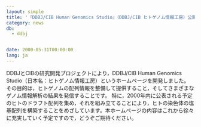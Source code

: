 ```yaml
---
layout: simple
title: '『DDBJ/CIB Human Genomics Studio』（DDBJ/CIB ヒトゲノム情報工房）公開　'
category: news
db:
  - ddbj


date: 2000-05-31T00:00:00
lang: ja
---
```


DDBJとCIBの研究開発プロジェクトにより，DDBJ/CIB Human Genomics Studio（日本名：ヒトゲノム情報工房）というホームページを開発しました。 その目的は，ヒトゲノムの配列情報を整備して提供すること，そしてさまざまなゲノム情報解析の結果を発信することです。 特に，2000年内に公表される予定のヒトのドラフト配列を集め，それを組み立てることにより，ヒトの染色体の塩基配列を構築することをめざしています。本ホームページの内容はこれから徐々に充実していく予定ですので，どうぞご期待ください。
